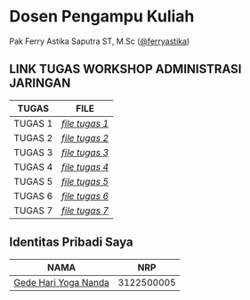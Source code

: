 # Dosen Pengampu Kuliah 
Pak Ferry Astika Saputra ST, M.Sc ([@ferryastika](https://github.com/ferryastika))

## LINK TUGAS WORKSHOP ADMINISTRASI JARINGAN
| TUGAS | FILE |
| ------| -----|
| TUGAS 1 |  _[file tugas 1](https://github.com/gedehariyogananda/SysAdmin-3122500005/blob/main/tugas1.md)_ |
| TUGAS 2 |  _[file tugas 2](https://github.com/gedehariyogananda/SysAdmin-3122500005/blob/main/tugas2.md)_ |
| TUGAS 3 |  _[file tugas 3](https://github.com/gedehariyogananda/SysAdmin-3122500005/blob/main/tugas3.md)_ |
| TUGAS 4 |  _[file tugas 4](https://github.com/gedehariyogananda/SysAdmin-3122500005/blob/main/tugas4.md)_ |
| TUGAS 5 |  _[file tugas 5](https://github.com/gedehariyogananda/SysAdmin-3122500005/blob/main/tugas5.md)_ |
| TUGAS 6 |  _[file tugas 6](https://github.com/gedehariyogananda/SysAdmin-3122500005/blob/main/tugas6.md)_ |
| TUGAS 7 |  _[file tugas 7](https://github.com/gedehariyogananda/SysAdmin-3122500005/blob/main/tugas7.md)_ |

## Identitas Pribadi Saya

| NAMA | NRP |
| ---- | --- |
| [Gede Hari Yoga Nanda](https://github.com/gedehariyogananda)| 3122500005 |


